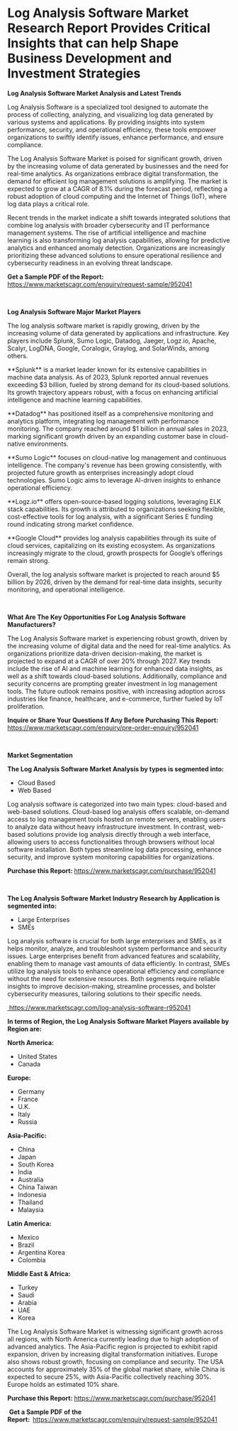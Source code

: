 <p><h1>Log Analysis Software Market Research Report Provides Critical Insights that can help Shape Business Development and Investment Strategies</h1></p><p><strong>Log Analysis Software Market Analysis and Latest Trends</strong></p>
<p><p>Log Analysis Software is a specialized tool designed to automate the process of collecting, analyzing, and visualizing log data generated by various systems and applications. By providing insights into system performance, security, and operational efficiency, these tools empower organizations to swiftly identify issues, enhance performance, and ensure compliance.</p><p>The Log Analysis Software Market is poised for significant growth, driven by the increasing volume of data generated by businesses and the need for real-time analytics. As organizations embrace digital transformation, the demand for efficient log management solutions is amplifying. The market is expected to grow at a CAGR of 8.1% during the forecast period, reflecting a robust adoption of cloud computing and the Internet of Things (IoT), where log data plays a critical role.</p><p>Recent trends in the market indicate a shift towards integrated solutions that combine log analysis with broader cybersecurity and IT performance management systems. The rise of artificial intelligence and machine learning is also transforming log analysis capabilities, allowing for predictive analytics and enhanced anomaly detection. Organizations are increasingly prioritizing these advanced solutions to ensure operational resilience and cybersecurity readiness in an evolving threat landscape.</p></p>
<p><strong>Get a Sample PDF of the Report:&nbsp;</strong> <a href="https://www.marketscagr.com/enquiry/request-sample/952041?utm_campaign=3253&utm_medium=2&utm_source=Github&utm_content=ia&utm_term=17042025&utm_id=log-analysis-software">https://www.marketscagr.com/enquiry/request-sample/952041</a></p>
<p>&nbsp;</p>
<p><strong>Log Analysis Software Major Market Players</strong></p>
<p><p>The log analysis software market is rapidly growing, driven by the increasing volume of data generated by applications and infrastructure. Key players include Splunk, Sumo Logic, Datadog, Jaeger, Logz.io, Apache, Scalyr, LogDNA, Google, Coralogix, Graylog, and SolarWinds, among others.</p><p>**Splunk** is a market leader known for its extensive capabilities in machine data analysis. As of 2023, Splunk reported annual revenues exceeding $3 billion, fueled by strong demand for its cloud-based solutions. Its growth trajectory appears robust, with a focus on enhancing artificial intelligence and machine learning capabilities.</p><p>**Datadog** has positioned itself as a comprehensive monitoring and analytics platform, integrating log management with performance monitoring. The company reached around $1 billion in annual sales in 2023, marking significant growth driven by an expanding customer base in cloud-native environments.</p><p>**Sumo Logic** focuses on cloud-native log management and continuous intelligence. The company's revenue has been growing consistently, with projected future growth as enterprises increasingly adopt cloud technologies. Sumo Logic aims to leverage AI-driven insights to enhance operational efficiency.</p><p>**Logz.io** offers open-source-based logging solutions, leveraging ELK stack capabilities. Its growth is attributed to organizations seeking flexible, cost-effective tools for log analysis, with a significant Series E funding round indicating strong market confidence.</p><p>**Google Cloud** provides log analysis capabilities through its suite of cloud services, capitalizing on its existing ecosystem. As organizations increasingly migrate to the cloud, growth prospects for Google’s offerings remain strong.</p><p>Overall, the log analysis software market is projected to reach around $5 billion by 2026, driven by the demand for real-time data insights, security monitoring, and operational intelligence.</p></p>
<p>&nbsp;</p>
<p><strong>What Are The Key Opportunities For Log Analysis Software Manufacturers?</strong></p>
<p><p>The Log Analysis Software market is experiencing robust growth, driven by the increasing volume of digital data and the need for real-time analytics. As organizations prioritize data-driven decision-making, the market is projected to expand at a CAGR of over 20% through 2027. Key trends include the rise of AI and machine learning for enhanced data insights, as well as a shift towards cloud-based solutions. Additionally, compliance and security concerns are prompting greater investment in log management tools. The future outlook remains positive, with increasing adoption across industries like finance, healthcare, and e-commerce, further fueled by IoT proliferation.</p></p>
<p><strong>Inquire or Share Your Questions If Any Before Purchasing This Report:</strong> <a href="https://www.marketscagr.com/enquiry/pre-order-enquiry/952041?utm_campaign=3253&utm_medium=2&utm_source=Github&utm_content=ia&utm_term=17042025&utm_id=log-analysis-software">https://www.marketscagr.com/enquiry/pre-order-enquiry/952041</a></p>
<p>&nbsp;</p>
<p><strong>Market Segmentation</strong></p>
<p><strong>The Log Analysis Software Market Analysis by types is segmented into:</strong></p>
<p><ul><li>Cloud Based</li><li>Web Based</li></ul></p>
<p><p>Log analysis software is categorized into two main types: cloud-based and web-based solutions. Cloud-based log analysis offers scalable, on-demand access to log management tools hosted on remote servers, enabling users to analyze data without heavy infrastructure investment. In contrast, web-based solutions provide log analysis directly through a web interface, allowing users to access functionalities through browsers without local software installation. Both types streamline log data processing, enhance security, and improve system monitoring capabilities for organizations.</p></p>
<p><strong>Purchase this Report:&nbsp;</strong><a href="https://www.marketscagr.com/purchase/952041?utm_campaign=3253&utm_medium=2&utm_source=Github&utm_content=ia&utm_term=17042025&utm_id=log-analysis-software">https://www.marketscagr.com/purchase/952041</a></p>
<p>&nbsp;</p>
<p><strong>The Log Analysis Software Market Industry Research by Application is segmented into:</strong></p>
<p><ul><li>Large Enterprises</li><li>SMEs</li></ul></p>
<p><p>Log analysis software is crucial for both large enterprises and SMEs, as it helps monitor, analyze, and troubleshoot system performance and security issues. Large enterprises benefit from advanced features and scalability, enabling them to manage vast amounts of data efficiently. In contrast, SMEs utilize log analysis tools to enhance operational efficiency and compliance without the need for extensive resources. Both segments require reliable insights to improve decision-making, streamline processes, and bolster cybersecurity measures, tailoring solutions to their specific needs.</p></p>
<p><a href="https://www.marketscagr.com/log-analysis-software-r952041?utm_campaign=3253&utm_medium=2&utm_source=Github&utm_content=ia&utm_term=17042025&utm_id=log-analysis-software">&nbsp;https://www.marketscagr.com/log-analysis-software-r952041</a></p>
<p><strong>In terms of Region, the Log Analysis Software Market Players available by Region are:</strong></p>
<p>
    <p> <strong> North America: </strong>
        <ul>
            <li>United States</li>
            <li>Canada</li>
        </ul>
        </p> 
    <p> <strong> Europe: </strong>
        <ul>
            <li>Germany</li>
            <li>France</li>
            <li>U.K.</li>
            <li>Italy</li>
            <li>Russia</li>
        </ul>
        </p> 
    <p> <strong> Asia-Pacific: </strong>
        <ul>
            <li>China</li>
            <li>Japan</li>
            <li>South Korea</li>
            <li>India</li>
            <li>Australia</li>
            <li>China Taiwan</li>
            <li>Indonesia</li>
            <li>Thailand</li>
            <li>Malaysia</li>
        </ul>
        </p> 
    <p> <strong> Latin America: </strong>
        <ul>
            <li>Mexico</li>
            <li>Brazil</li>
            <li>Argentina Korea</li>
            <li>Colombia</li>
        </ul>
        </p> 
    <p> <strong> Middle East & Africa: </strong>
        <ul>
            <li>Turkey</li>
            <li>Saudi</li>
            <li>Arabia</li>
            <li>UAE</li>
            <li>Korea</li>
        </ul>
    </p>
    </p>
<p><p>The Log Analysis Software Market is witnessing significant growth across all regions, with North America currently leading due to high adoption of advanced analytics. The Asia-Pacific region is projected to exhibit rapid expansion, driven by increasing digital transformation initiatives. Europe also shows robust growth, focusing on compliance and security. The USA accounts for approximately 35% of the global market share, while China is expected to secure 25%, with Asia-Pacific collectively reaching 30%. Europe holds an estimated 10% share.</p></p>
<p><strong>Purchase this Report: </strong><a href="https://www.marketscagr.com/purchase/952041?utm_campaign=3253&utm_medium=2&utm_source=Github&utm_content=ia&utm_term=17042025&utm_id=log-analysis-software">https://www.marketscagr.com/purchase/952041</a></p>
<p>&nbsp;<strong>Get a Sample PDF of the Report:&nbsp;&nbsp;</strong><a href="https://www.marketscagr.com/enquiry/request-sample/952041?utm_campaign=3253&utm_medium=2&utm_source=Github&utm_content=ia&utm_term=17042025&utm_id=log-analysis-software">https://www.marketscagr.com/enquiry/request-sample/952041</a></p>
<p><strong></strong></p>
<p><p></p><p></p><p></p></p>